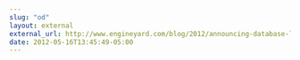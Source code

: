 ```yaml
---
slug: "od"
layout: external
external_url: http://www.engineyard.com/blog/2012/announcing-database-less-env/
date: 2012-05-16T13:45:49-05:00
---
```

